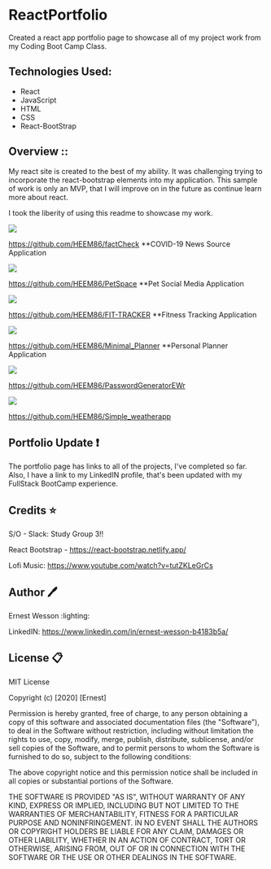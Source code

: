 # ReactPortfolio

Created a react app portfolio page to showcase all of my project work from my 
Coding Boot Camp Class. 


## Technologies Used:

- React
- JavaScript
- HTML
- CSS
- React-BootStrap


## Overview ::

My react site is created to the best of my ability. It was challenging trying to incorporate the react-bootstrap elements into my application. This sample of work is only an MVP, that I will improve on in the future as continue learn more about react. 

I took the liberity of using this readme to showcase my work. 





![](https://i.ibb.co/cD8BDrQ/covid-pronto-1.png)

https://github.com/HEEM86/factCheck  **COVID-19 News Source Application


![](https://i.ibb.co/dW8z6mV/petspace.png)

https://github.com/HEEM86/PetSpace  **Pet Social Media Application


![](https://i.ibb.co/fphQFVL/fittracker.png)

https://github.com/HEEM86/FIT-TRACKER **Fitness Tracking Application


![](https://i.ibb.co/JscGYQv/Planner-project.png)

https://github.com/HEEM86/Minimal_Planner **Personal Planner Application


![](https://i.ibb.co/wwghLnX/pass-gen-project.png)

https://github.com/HEEM86/PasswordGeneratorEWr


![](https://i.ibb.co/Cpd0Zvb/weather-project.png)

https://github.com/HEEM86/Simple_weatherapp




## Portfolio Update :heavy_exclamation_mark:

The portfolio page has links to all of the projects, I've completed so far. Also, I have a link to my LinkedIN profile, that's been updated with my FullStack BootCamp experience.




## Credits :star:

S/O - Slack: Study Group 3!!

React Bootstrap - https://react-bootstrap.netlify.app/

Lofi Music: https://www.youtube.com/watch?v=tutZKLeGrCs

## Author :pen:

Ernest Wesson :lighting:

LinkedIN: https://www.linkedin.com/in/ernest-wesson-b4183b5a/


## License :clipboard:


MIT License

Copyright (c) [2020] [Ernest]

Permission is hereby granted, free of charge, to any person obtaining a copy
of this software and associated documentation files (the "Software"), to deal
in the Software without restriction, including without limitation the rights
to use, copy, modify, merge, publish, distribute, sublicense, and/or sell
copies of the Software, and to permit persons to whom the Software is
furnished to do so, subject to the following conditions:

The above copyright notice and this permission notice shall be included in all
copies or substantial portions of the Software.

THE SOFTWARE IS PROVIDED "AS IS", WITHOUT WARRANTY OF ANY KIND, EXPRESS OR
IMPLIED, INCLUDING BUT NOT LIMITED TO THE WARRANTIES OF MERCHANTABILITY,
FITNESS FOR A PARTICULAR PURPOSE AND NONINFRINGEMENT. IN NO EVENT SHALL THE
AUTHORS OR COPYRIGHT HOLDERS BE LIABLE FOR ANY CLAIM, DAMAGES OR OTHER
LIABILITY, WHETHER IN AN ACTION OF CONTRACT, TORT OR OTHERWISE, ARISING FROM,
OUT OF OR IN CONNECTION WITH THE SOFTWARE OR THE USE OR OTHER DEALINGS IN THE
SOFTWARE.